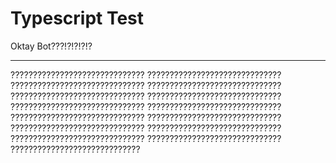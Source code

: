 # Typescript Test

Oktay Bot???!?!?!?!?

- - -

??????????????????????????????
??????????????????????????????
??????????????????????????????
??????????????????????????????
??????????????????????????????
??????????????????????????????
??????????????????????????????
??????????????????????????????
??????????????????????????????
??????????????????????????????
??????????????????????????????
??????????????????????????????
??????????????????????????????
??????????????????????????????
?????????????????????????????